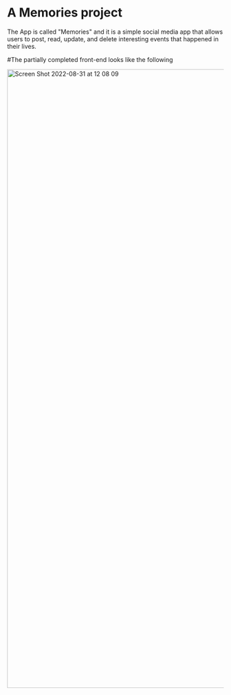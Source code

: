 # A Memories project<br/>
The App is called "Memories" and it is a simple social media app that allows users to post, read, update, and delete interesting events that happened in their lives.<br/>

#The partially completed front-end looks like the following<br/>

<img width="1440" alt="Screen Shot 2022-08-31 at 12 08 09" src="https://user-images.githubusercontent.com/39294611/187762361-85875f95-6023-4367-8461-e801b4604c47.png">
